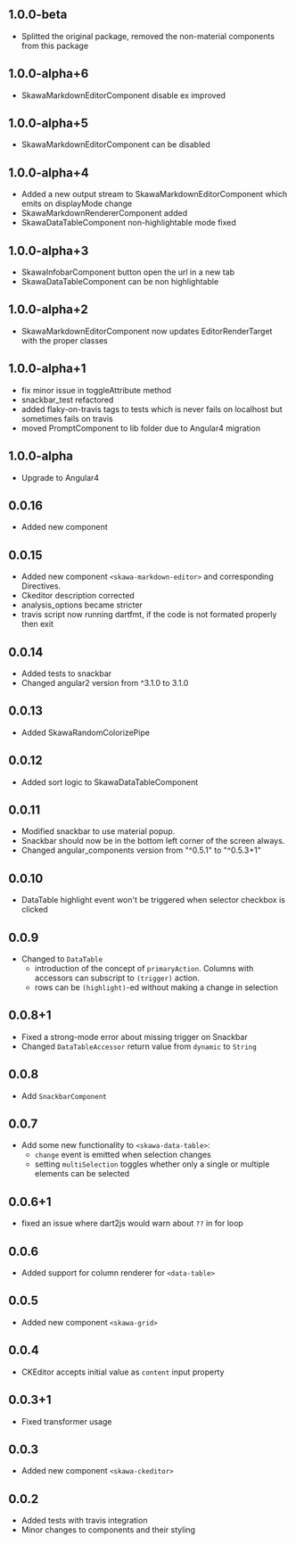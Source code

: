 ## 1.0.0-beta

- Splitted the original package, removed the non-material components from this package
## 1.0.0-alpha+6

- SkawaMarkdownEditorComponent disable ex improved

## 1.0.0-alpha+5

- SkawaMarkdownEditorComponent can be disabled

## 1.0.0-alpha+4

- Added a new output stream to SkawaMarkdownEditorComponent which emits on displayMode change
- SkawaMarkdownRendererComponent added
- SkawaDataTableComponent non-highlightable mode fixed

## 1.0.0-alpha+3

- SkawaInfobarComponent button open the url in a new tab
- SkawaDataTableComponent can be non highlightable

## 1.0.0-alpha+2

- SkawaMarkdownEditorComponent now updates EditorRenderTarget with the proper classes

## 1.0.0-alpha+1

- fix minor issue in toggleAttribute method
- snackbar_test refactored
- added flaky-on-travis tags to tests which is never fails on localhost but sometimes fails on travis
- moved PromptComponent to lib folder due to Angular4 migration

## 1.0.0-alpha
- Upgrade to Angular4

## 0.0.16
- Added new component <prompt>

## 0.0.15

- Added new component `<skawa-markdown-editor>` and corresponding Directives.
- Ckeditor description corrected
- analysis_options became stricter
- travis script now running dartfmt, if the code is not formated properly then exit

## 0.0.14
- Added tests to snackbar
- Changed angular2 version from  ^3.1.0 to 3.1.0

## 0.0.13
- Added SkawaRandomColorizePipe

## 0.0.12
- Added sort logic to SkawaDataTableComponent

## 0.0.11
- Modified snackbar to use material popup.
- Snackbar should now be in the bottom left corner of the screen always.
- Changed angular_components version from "^0.5.1" to "^0.5.3+1"

## 0.0.10

- DataTable highlight event won't be triggered when selector checkbox is clicked

## 0.0.9

- Changed to `DataTable`
  - introduction of the concept of `primaryAction`. Columns with accessors can subscript to `(trigger)`
    action.
  - rows can be `(highlight)`-ed without making a change in selection

## 0.0.8+1

- Fixed a strong-mode error about missing trigger on Snackbar
- Changed `DataTableAccessor` return value from `dynamic` to `String`

## 0.0.8

- Add `SnackbarComponent`

## 0.0.7

- Add some new functionality to `<skawa-data-table>`:
  - `change` event is emitted when selection changes
  - setting `multiSelection` toggles whether only a single or multiple elements can be selected  
   
## 0.0.6+1

-  fixed an issue where dart2js would warn about `??` in for loop

## 0.0.6

- Added support for column renderer for `<data-table>`

## 0.0.5

- Added new component `<skawa-grid>`

## 0.0.4

- CKEditor accepts initial value as `content` input property

## 0.0.3+1

- Fixed transformer usage

## 0.0.3

- Added new component `<skawa-ckeditor>`

## 0.0.2

- Added tests with travis integration
- Minor changes to components and their styling